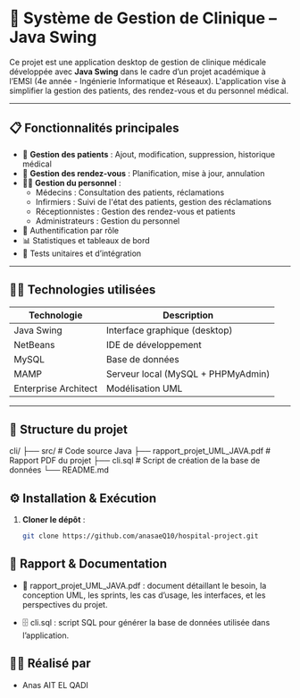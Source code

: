 # 🏥 Système de Gestion de Clinique – Java Swing

Ce projet est une application desktop de gestion de clinique médicale développée avec **Java Swing** dans le cadre d’un projet académique à l’EMSI (4e année - Ingénierie Informatique et Réseaux). L'application vise à simplifier la gestion des patients, des rendez-vous et du personnel médical.

---

## 📋 Fonctionnalités principales

- 👥 **Gestion des patients** : Ajout, modification, suppression, historique médical
- 📅 **Gestion des rendez-vous** : Planification, mise à jour, annulation
- 👩‍⚕️ **Gestion du personnel** :
  - Médecins : Consultation des patients, réclamations
  - Infirmiers : Suivi de l'état des patients, gestion des réclamations
  - Réceptionnistes : Gestion des rendez-vous et patients
  - Administrateurs : Gestion du personnel
- 🔐 Authentification par rôle
- 📊 Statistiques et tableaux de bord
- 🧪 Tests unitaires et d’intégration

---

## 🧑‍💻 Technologies utilisées

| Technologie           | Description                                  |
|-----------------------|----------------------------------------------|
| Java Swing            | Interface graphique (desktop)                |
| NetBeans              | IDE de développement                         |
| MySQL                 | Base de données                              |
| MAMP                  | Serveur local (MySQL + PHPMyAdmin)           |
| Enterprise Architect  | Modélisation UML                             |

---

## 📂 Structure du projet

cli/
├── src/ # Code source Java
├── rapport_projet_UML_JAVA.pdf # Rapport PDF du projet
├── cli.sql # Script de création de la base de données
└── README.md


## ⚙️ Installation & Exécution

1. **Cloner le dépôt** :
   ```bash
   git clone https://github.com/anasaeQ10/hospital-project.git

## 📖 Rapport & Documentation

- 📄 rapport_projet_UML_JAVA.pdf : document détaillant le besoin, la conception UML, les sprints, les cas d’usage, les interfaces, et les perspectives du projet.

- 🗄️ cli.sql : script SQL pour générer la base de données utilisée dans l’application.


## 👨‍🎓 Réalisé par

- Anas AIT EL QADI

